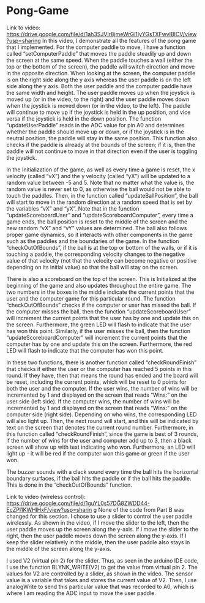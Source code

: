 # Pong-Game
Link to video:
https://drive.google.com/file/d/1ah3SJVIr8jmeWrGi1IyYGsTXFwvlBICV/view?usp=sharing
In this video, I demonstrate all the features of the pong game that I implemented. For the computer paddle to move, I have a function called “setComputerPaddle” that moves the paddle steadily up and down the screen at the same speed. When the paddle touches a wall (either the top or the bottom of the screen), the paddle will switch direction and move in the opposite direction. When looking at the screen, the computer paddle is on the right side along the y axis whereas the user paddle is on the left side along the y axis. Both the user paddle and the computer paddle have the same width and height. The user paddle moves up when the joystick is moved up (or in the video, to the right) and the user paddle moves down when the joystick is moved down (or in the video, to the left). The paddle will continue to move up if the joystick is held in the up position, and vice versa if the joystick is held in the down position. The function “updateUserPaddle” reads in the ADC value for pin A0 and determines whether the paddle should move up or down, or if the joystick is in the neutral position, the paddle will stay in the same position. This function also checks if the paddle is already at the bounds of the screen; if it is, then the paddle will not continue to move in that direction even if the user is toggling the joystick.

In the Initialization of the game, as well as every time a game is reset, the x velocity (called “vX”) and the y velocity (called “yX”) will be updated to a random value between -5 and 5. Note that no matter what the value is, the random value is never set to 0, as otherwise the ball would not be able to touch the paddles. Then, in the function called “updateBallPosition”, the ball will start to move in the random direction at a random speed that is set by the variables “vX” and “yX”. Note that in the function “updateScoreboardUser” and “updateScoreboardComputer”, every time a game ends, the ball position is reset to the middle of the screen and the new random “vX” and “vY” values are determined. The ball also follows proper game dynamics, so it interacts with other components in the game such as the paddles and the boundaries of the game. In the function “checkOutOfBounds”, if the ball is at the top or bottom of the walls, or if it is touching a paddle, the corresponding velocity changes to the negative value of that velocity (not that the velocity can become negative or positive depending on its initial value) so that the ball will stay on the screen.

There is also a scoreboard on the top of the screen. This is Initialized at the beginning of the game and also updates throughout the entire game. The two numbers in the boxes in the middle indicate the current points that the user and the computer game for this particular round. The function “checkOutOfBounds” checks if the computer or user has missed the ball. If the computer misses the ball, then the function “updateScoreboardUser” will increment the current points that the user has by one and update this on the screen. Furthermore, the green LED will flash to indicate that the user has won this point. Similarly, if the user misses the ball, then the function “updateScoreboardComputer” will increment the current points that the computer has by one and update this on the screen. Furthermore, the red LED will flash to indicate that the computer has won this point.

In these two functions, there is another function called “checkRoundFinish” that checks if either the user or the computer has reached 5 points in this round. If they have, then that means the round has ended and the board will be reset, including the current points, which will be reset to 0 points for both the user and the computer. If the user wins, the number of wins will be incremented by 1 and displayed on the screen that reads “Wins:” on the user side (left side). If the computer wins, the number of wins will be incremented by 1 and displayed on the screen that reads “Wins:” on the computer side (right side). Depending on who wins, the corresponding LED will also light up. Then, the next round will start, and this will be indicated by text on the screen that denotes the current round number. Furthermore, in this function called “checkRoundFinish”, since the game is best of 3 rounds, if the number of wins for the user and computer add up to 3, then a black screen will show up with text indicating who won. Furthermore, an LED will light up - it will be red if the computer won this game or green if the user won.

The buzzer sounds with a clack sound every time the ball hits the horizontal boundary surfaces, if the ball hits the paddle or if the ball hits the paddle. This is done in the “checkOutOfBounds” function.

Link to video (wireless control):
https://drive.google.com/file/d/1guYL0s57D8ZWDD44-EcZPl1KWHlHxF/view?usp=sharin g
None of the code from Part B was changed for this section. I chose to use a slider to control the user paddle wirelessly. As shown in the video, if I move the slider to the left, then the user paddle moves up the screen along the y-axis. If I move the slider to the right, then the user paddle moves down the screen along the y-axis. If I keep the slider relatively in the middle, then the user paddle also stays in the middle of the screen along the y-axis.

I used V2 (virtual pin 2) for the slider. Thus, as seen in the arduino IDE code, I use the function BLYNK_WRITE(V2) to get the value from virtual pin 2. The values for V2 are controlled by a slider, as shown in the video. The sensor value is a variable that takes and stores the current value of V2. Then, I use analogWrite to send this particular value that was recorded to A0, which is where I am reading the ADC input to move the user paddle.
